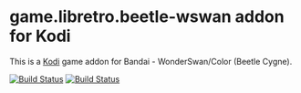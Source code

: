# game.libretro.beetle-wswan addon for Kodi

This is a [Kodi](http://kodi.tv) game addon for Bandai - WonderSwan/Color (Beetle Cygne).

[![Build Status](https://travis-ci.org/kodi-game/game.libretro.beetle-wswan.svg?branch=master)](https://travis-ci.org/kodi-game/game.libretro.beetle-wswan)
[![Build Status](https://ci.appveyor.com/api/projects/status/github/kodi-game/game.libretro.beetle-wswan?svg=true)](https://ci.appveyor.com/project/kodi-game/game-libretro-beetle-wswan)
